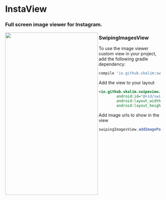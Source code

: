 # InstaView
### Full screen image viewer for Instagram.
<img src="https://lh5.googleusercontent.com/oeyDEx8I0qopbYpF6hs9tGLQ88xK5LoZtxY45pmz4pABPPPPSG5OlyV5iES4SbdMVbn3_KtpTZmSnRo=w3200-h1475-rw" align="left" height="526" width="300" >

### SwipingImagesView
To use the image viewer custom view in your project, add the following gradle dependency:
```gradle
compile 'io.github.skalim:swiping-images-view:1.0.0'
```

Add the view to your layout
```xml
<io.github.skalim.swipeview.SwipingImagesView
        android:id="@+id/swiping_view"
        android:layout_width="match_parent"
        android:layout_height="match_parent" />
```

Add image urls to show in the view
```java
swipingImagesView.addImagePaths(paths);
```



